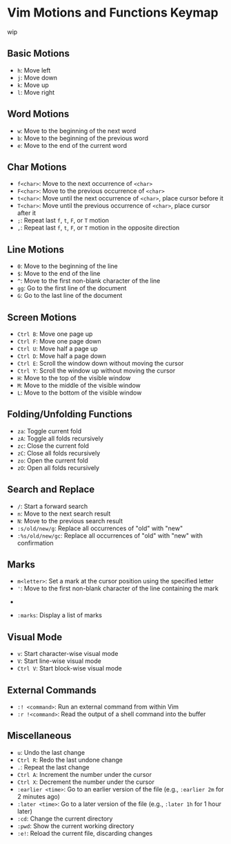 
# Vim Motions and Functions Keymap
wip

## Basic Motions

- `h`:  Move left
- `j`:  Move down
- `k`:  Move up
- `l`:  Move right

## Word Motions

- `w`:  Move to the beginning of the next word
- `b`:  Move to the beginning of the previous word
- `e`:  Move to the end of the current word

## Char Motions

- `f<char>`: Move to the next occurrence of `<char>`
- `F<char>`: Move to the previous occurrence of `<char>`
- `t<char>`: Move until the next occurrence of `<char>`, place cursor before it
- `T<char>`: Move until the previous occurrence of `<char>`, place cursor after
  it
- `;`: Repeat last `f`, `t`, `F`, or `T` motion
- `,`: Repeat last `f`, `t`, `F`, or `T` motion in the opposite direction

## Line Motions

- `0`:  Move to the beginning of the line
- `$`:  Move to the end of the line
- `^`:  Move to the first non-blank character of the line
- `gg`: Go to the first line of the document
- `G`:  Go to the last line of the document

## Screen Motions

- `Ctrl B`: Move one page up
- `Ctrl F`: Move one page down
- `Ctrl U`: Move half a page up
- `Ctrl D`: Move half a page down
- `Ctrl E`: Scroll the window down without moving the cursor
- `Ctrl Y`: Scroll the window up without moving the cursor
- `H`: Move to the top of the visible window
- `M`: Move to the middle of the visible window
- `L`: Move to the bottom of the visible window

## Folding/Unfolding Functions

- `za`: Toggle current fold
- `zA`: Toggle all folds recursively
- `zc`: Close the current fold
- `zC`: Close all folds recursively
- `zo`: Open the current fold
- `zO`: Open all folds recursively

## Search and Replace

- `/`: Start a forward search
- `n`: Move to the next search result
- `N`: Move to the previous search result
- `:s/old/new/g`: Replace all occurrences of "old" with "new"
- `:%s/old/new/gc`: Replace all occurrences of "old" with "new" with confirmation

## Marks

- `m<letter>`: Set a mark at the cursor position using the specified letter
- `'`: Move to the first non-blank character of the line containing the mark
- ```: Move to the cursor position when the mark was set
- `:marks`: Display a list of marks

## Visual Mode

- `v`: Start character-wise visual mode
- `V`: Start line-wise visual mode
- `Ctrl V`: Start block-wise visual mode

## External Commands

- `:! <command>`: Run an external command from within Vim
- `:r !<command>`: Read the output of a shell command into the buffer

## Miscellaneous

- `u`: Undo the last change
- `Ctrl R`: Redo the last undone change
- `.`: Repeat the last change
- `Ctrl A`: Increment the number under the cursor
- `Ctrl X`: Decrement the number under the cursor
- `:earlier <time>`: Go to an earlier version of the file (e.g., `:earlier 2m` for 2 minutes ago)
- `:later <time>`: Go to a later version of the file (e.g., `:later 1h` for 1 hour later)
- `:cd`: Change the current directory
- `:pwd`: Show the current working directory
- `:e!`: Reload the current file, discarding changes

